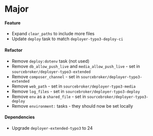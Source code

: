 # Major

#### Feature

- Expand `clear_paths` to include more files
- Update `deploy` task to match `deployer-typo3-deploy-ci`

#### Refactor

- Remove `deploy:dotenv` task (not used)
- Remove `db_allow_push_live` and `media_allow_push_live` - set in `sourcebroker/deployer-typo3-extended`
- Remove `composer_channel` - set in `sourcebroker/deployer-typo3-extended`
- Remove `web_path` - set in `sourcebroker/deployer-typo3-media`
- Remove `log_files` - set in `sourcebroker/deployer-typo3-deploy`
- Remove `env` as a `shared_file` - set in `sourcebroker/deployer-typo3-deploy`
- Remove `environment:` tasks - they should now be set locally

#### Dependencies

- Upgrade `deployer-extended-typo3` to 24
